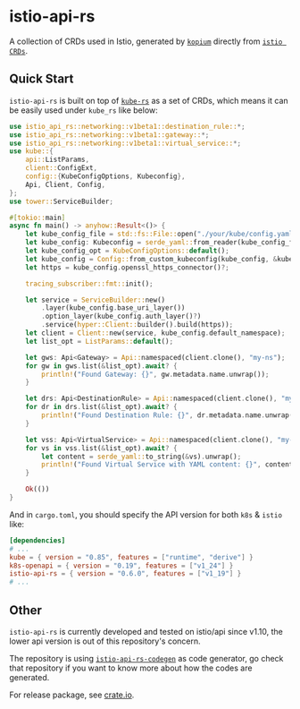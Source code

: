 # istio-api-rs
A collection of CRDs used in Istio, generated by [`kopium`](https://github.com/kube-rs/kopium) directly from [`istio CRDs`](https://github.com/istio/istio/blob/master/manifests/charts/base/crds/crd-all.gen.yaml).

## Quick Start

`istio-api-rs` is built on top of [`kube-rs`](https://github.com/kube-rs/kube-rs) as a set of CRDs, which means it can be easily used under `kube_rs` like below:

```rust
use istio_api_rs::networking::v1beta1::destination_rule::*;
use istio_api_rs::networking::v1beta1::gateway::*;
use istio_api_rs::networking::v1beta1::virtual_service::*;
use kube::{
    api::ListParams,
    client::ConfigExt,
    config::{KubeConfigOptions, Kubeconfig},
    Api, Client, Config,
};
use tower::ServiceBuilder;

#[tokio::main]
async fn main() -> anyhow::Result<()> {
    let kube_config_file = std::fs::File::open("./your/kube/config.yaml")?;
    let kube_config: Kubeconfig = serde_yaml::from_reader(kube_config_file)?;
    let kube_config_opt = KubeConfigOptions::default();
    let kube_config = Config::from_custom_kubeconfig(kube_config, &kube_config_opt).await?;
    let https = kube_config.openssl_https_connector()?;

    tracing_subscriber::fmt::init();

    let service = ServiceBuilder::new()
        .layer(kube_config.base_uri_layer())
        .option_layer(kube_config.auth_layer()?)
        .service(hyper::Client::builder().build(https));
    let client = Client::new(service, kube_config.default_namespace);
    let list_opt = ListParams::default();

    let gws: Api<Gateway> = Api::namespaced(client.clone(), "my-ns");
    for gw in gws.list(&list_opt).await? {
        println!("Found Gateway: {}", gw.metadata.name.unwrap());
    }

    let drs: Api<DestinationRule> = Api::namespaced(client.clone(), "my-ns");
    for dr in drs.list(&list_opt).await? {
        println!("Found Destination Rule: {}", dr.metadata.name.unwrap());
    }

    let vss: Api<VirtualService> = Api::namespaced(client.clone(), "my-ns");
    for vs in vss.list(&list_opt).await? {
        let content = serde_yaml::to_string(&vs).unwrap();
        println!("Found Virtual Service with YAML content: {}", content);
    }

    Ok(())
}
```

And in `cargo.toml`, you should specify the API version for both `k8s` & `istio` like:

```toml
[dependencies]
# ...
kube = { version = "0.85", features = ["runtime", "derive"] }
k8s-openapi = { version = "0.19", features = ["v1_24"] }
istio-api-rs = { version = "0.6.0", features = ["v1_19"] }
# ...
```

## Other

`istio-api-rs` is currently developed and tested on istio/api since v1.10, the lower api version is out of this repository's concern.

The repository is using [`istio-api-rs-codegen`](https://github.com/BlankZhu/istio-api-rs-codegen) as code generator, go check that repository if you want to know more about how the codes are generated.

For release package, see [crate.io](https://crates.io/crates/istio-api-rs).

